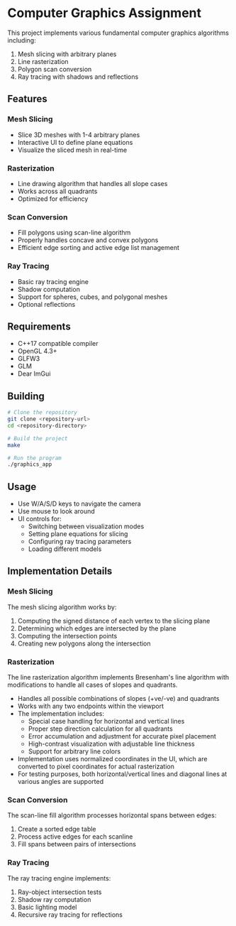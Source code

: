# Computer Graphics Assignment

This project implements various fundamental computer graphics algorithms including:
1. Mesh slicing with arbitrary planes
2. Line rasterization 
3. Polygon scan conversion
4. Ray tracing with shadows and reflections

## Features

### Mesh Slicing
- Slice 3D meshes with 1-4 arbitrary planes
- Interactive UI to define plane equations
- Visualize the sliced mesh in real-time

### Rasterization
- Line drawing algorithm that handles all slope cases
- Works across all quadrants
- Optimized for efficiency

### Scan Conversion
- Fill polygons using scan-line algorithm
- Properly handles concave and convex polygons
- Efficient edge sorting and active edge list management

### Ray Tracing
- Basic ray tracing engine
- Shadow computation
- Support for spheres, cubes, and polygonal meshes
- Optional reflections

## Requirements
- C++17 compatible compiler
- OpenGL 4.3+
- GLFW3
- GLM
- Dear ImGui

## Building
```bash
# Clone the repository
git clone <repository-url>
cd <repository-directory>

# Build the project
make

# Run the program
./graphics_app
```

## Usage
- Use W/A/S/D keys to navigate the camera
- Use mouse to look around
- UI controls for:
  - Switching between visualization modes
  - Setting plane equations for slicing
  - Configuring ray tracing parameters
  - Loading different models

## Implementation Details

### Mesh Slicing
The mesh slicing algorithm works by:
1. Computing the signed distance of each vertex to the slicing plane
2. Determining which edges are intersected by the plane
3. Computing the intersection points
4. Creating new polygons along the intersection

### Rasterization
The line rasterization algorithm implements Bresenham's line algorithm with modifications to handle all cases of slopes and quadrants.

- Handles all possible combinations of slopes (+ve/-ve) and quadrants
- Works with any two endpoints within the viewport
- The implementation includes:
  - Special case handling for horizontal and vertical lines
  - Proper step direction calculation for all quadrants
  - Error accumulation and adjustment for accurate pixel placement
  - High-contrast visualization with adjustable line thickness
  - Support for arbitrary line colors
- Implementation uses normalized coordinates in the UI, which are converted to pixel coordinates for actual rasterization
- For testing purposes, both horizontal/vertical lines and diagonal lines at various angles are supported

### Scan Conversion
The scan-line fill algorithm processes horizontal spans between edges:
1. Create a sorted edge table
2. Process active edges for each scanline
3. Fill spans between pairs of intersections

### Ray Tracing
The ray tracing engine implements:
1. Ray-object intersection tests
2. Shadow ray computation
3. Basic lighting model
4. Recursive ray tracing for reflections